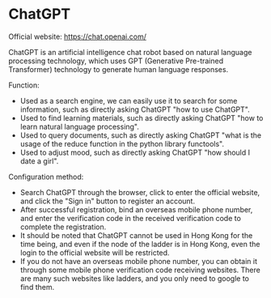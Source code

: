 # ChatGPT

Official website: <https://chat.openai.com/>

ChatGPT is an artificial intelligence chat robot based on natural language processing technology, which uses GPT (Generative Pre-trained Transformer) technology to generate human language responses.

Function:

- Used as a search engine, we can easily use it to search for some information, such as directly asking ChatGPT "how to use ChatGPT".
- Used to find learning materials, such as directly asking ChatGPT "how to learn natural language processing".
- Used to query documents, such as directly asking ChatGPT "what is the usage of the reduce function in the python library functools".
- Used to adjust mood, such as directly asking ChatGPT "how should I date a girl".

Configuration method:

- Search ChatGPT through the browser, click to enter the official website, and click the "Sign in" button to register an account.
- After successful registration, bind an overseas mobile phone number, and enter the verification code in the received verification code to complete the registration.
- It should be noted that ChatGPT cannot be used in Hong Kong for the time being, and even if the node of the ladder is in Hong Kong, even the login to the official website will be restricted.
- If you do not have an overseas mobile phone number, you can obtain it through some mobile phone verification code receiving websites. There are many such websites like ladders, and you only need to google to find them.